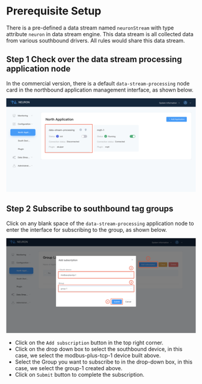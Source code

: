 # Prerequisite Setup

There is a pre-defined a data stream named `neuronStream` with type attribute `neuron` in data stream engine. This data stream is all collected data from various southbound drivers. All rules would share this data stream.

## Step 1 Check over the data stream processing application node

In the commercial version, there is a default `data-stream-processing` node card in the northbound application management interface, as shown below.

![data-stream-rules-adapter](./assets/data-stream-rules-adapter.png)

## Step 2 Subscribe to southbound tag groups

Click on any blank space of the `data-stream-processing` application node to enter the interface for subscribing to the group, as shown below.

![data-stream-rules-sub](./assets/data-stream-rules-sub.png)

* Click on the `Add subscription` button in the top right corner.
* Click on the drop down box to select the southbound device, in this case, we select the modbus-plus-tcp-1 device built above.
* Select the Group you want to subscribe to in the drop-down box, in this case, we select the group-1 created above.
* Click on `Submit` button to complete the subscription.
